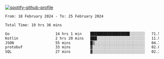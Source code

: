 [![spotify-github-profile](https://spotify-github-profile.vercel.app/api/view?uid=313pysyt3uxkjdidtiuvzf7nrnnu&cover_image=true&theme=natemoo-re&show_offline=false&background_color=121212&interchange=false&bar_color=53b14f&bar_color_cover=false)](https://spotify-github-profile.vercel.app/api/view?uid=313pysyt3uxkjdidtiuvzf7nrnnu&redirect=true)

<!--START_SECTION:waka-->

```txt
From: 18 February 2024 - To: 25 February 2024

Total Time: 19 hrs 36 mins

Go                     14 hrs 1 min    ██████████████████░░░░░░░   71.55 %
Kotlin                 2 hrs 20 mins   ███░░░░░░░░░░░░░░░░░░░░░░   11.94 %
JSON                   55 mins         █▒░░░░░░░░░░░░░░░░░░░░░░░   04.71 %
protobuf               33 mins         ▓░░░░░░░░░░░░░░░░░░░░░░░░   02.84 %
SQL                    27 mins         ▓░░░░░░░░░░░░░░░░░░░░░░░░   02.37 %
```

<!--END_SECTION:waka-->